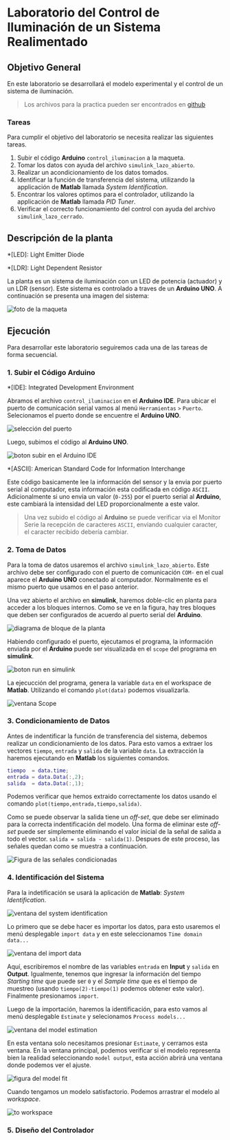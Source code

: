 # Laboratorio del Control de Iluminación de un Sistema Realimentado

## Objetivo General

En este laboratorio se desarrollará el modelo experimental y el control de un sistema de iluminación.

> Los archivos para la practica pueden ser encontrados en [github](https://github.com/davinsony/control-mecatronico/tree/master/lab_control_iluminacion/code)

### Tareas

Para cumplir el objetivo del laboratorio se necesita realizar las siguientes tareas.

1. Subir el código **Arduino** `control_iluminacion` a la maqueta.
2. Tomar los datos con ayuda del archivo `simulink_lazo_abierto`. 
3. Realizar un acondicionamiento de los datos tomados.
4. Identificar la función de transferencia del sistema, utilizando la applicación de **Matlab** llamada _System Identification_.
5. Encontrar los valores optimos para el controlador, utilizando la applicación de **Matlab** llamada _PID Tuner_.
6. Verificar el correcto funcionamiento del control con ayuda del archivo `simulink_lazo_cerrado`.

## Descripción de la planta

*[LED]: Light Emitter Diode

*[LDR]: Light Dependent Resistor

La planta es un sistema de iluminación con un LED de potencia (actuador) y un LDR (sensor). Este sistema es controlado a traves de un **Arduino UNO**. A continuación se presenta una imagen del sistema:

![foto de la maqueta](img/planta.jpeg "Maqueta de laboratio para el control de iluminación.")

## Ejecución

Para desarrollar este laboratorio seguiremos cada una de las tareas de forma secuencial.

### 1. Subir el Código **Arduino**

*[IDE]: Integrated Development Environment

Abramos el archivo `control_iluminacion` en el **Arduino IDE**. Para ubicar el puerto de comunicación serial vamos al menú `Herramientas` `>` `Puerto`. Selecionamos el puerto donde se encuentre el **Arduino UNO**.

![selección del puerto](img/verificacion_puerto.png "Verificación del puerto utilizando el Arduino IDE")

Luego, subimos el código al **Arduino UNO**.

![boton subir en el Arduino IDE](img/arduino_subir.png "Botón subir del Arduino IDE")

*[ASCII]: American Standard Code for Information Interchange

Este código basicamente lee la información del sensor y la envia por puerto serial al computador, esta información esta codificada en código `ASCII`. Adicionalmente si uno envia un valor (`0-255`) por el puerto serial al **Arduino**, este cambiará la intensidad del LED proporcionalmente a este valor.  

> Una vez subido el código al **Arduino** se puede verificar via el Monitor Serie la recepción de caracteres `ASCII`, enviando cualquier caracter, el caracter recibido debería cambiar.

### 2. Toma de Datos

Para la toma de datos usaremos el archivo `simulink_lazo_abierto`. Este archivo debe ser configurado con el puerto de comunicación `COM-` en el cual aparece el **Arduino UNO** conectado al computador. Normalmente es el mismo puerto que usamos en el paso anterior.

Una vez abierto el archivo en **simulink**, haremos doble-clic en planta para acceder a los bloques internos. Como se ve en la figura, hay tres bloques que deben ser configurados de acuerdo al puerto serial del **Arduino**.

![diagrama de bloque de la planta](img/simulink_planta.png "Zoom en el bloque planta del archivo en Simulink")

Habiendo configurado el puerto, ejecutamos el programa, la información enviada por el **Arduino** puede ser visualizada en el `scope` del programa en **simulink**.

![boton run en simulink](img/simulink_run.png "Botón run de simulink")

La ejecucción del programa, genera la variable `data` en el workspace de **Matlab**. Utilizando el comando `plot(data)` podemos visualizarla.

![ventana Scope](img/simulink_scope.png "Scope de los datos del sistemas")

### 3. Condicionamiento de Datos

Antes de indentificar la función de transferencia del sistema, debemos realizar un condicionamiento de los datos. Para esto vamos a extraer los vectores `tiempo`, `entrada` y `salida` de la variable `data`. La extracción la haremos ejecutando en **Matlab** los siguientes comandos.

```matlab
tiempo  = data.time;
entrada = data.Data(:,2);
salida  = data.Data(:,1);
```

Podemos verificar que hemos extraido correctamente los datos usando el comando `plot(tiempo,entrada,tiempo,salida)`.

Como se puede observar la salida tiene un _off-set_, que debe ser eliminado para la correcta indentificación del modelo. Una forma de eliminar este _off-set_ puede ser simplemente eliminando el valor inicial de la señal de salida a todo el vector. `salida = salida - salida(1)`. Despues de este proceso, las señales quedan como se muestra a continuación. 

![Figura de las señales condicionadas](img/matlab_plot_condicionado.png "Plot de las señales condicionadas")

### 4. Identificación del Sistema

Para la indetificación se usará la aplicación de **Matlab**: _System Identification_.

![ventana del system identification](img/sys_id_window.png "Ventana de la aplicación system identification")

Lo primero que se debe hacer es importar los datos, para esto usaremos el menú desplegable `import data` y en este seleccionamos `Time domain data...` 

![ventana del import data](img/sys_id_import_data.png "Ventana de importación de los datos para la aplicación system identification")

Aquí, escribiremos el nombre de las variables `entrada` en **Input** y `salida` en **Output**. Igualmente, tenemos que ingresar la información del tiempo _Starting time_ que puede ser `0` y el _Sample time_ que es el tiempo de muestreo (usando `tiempo(2)-tiempo(1)` podemos obtener este valor). Finalmente presionamos `import`.

Luego de la importación, haremos la identificación, para esto vamos al menú desplegable `Estimate` y selecionamos `Process models...`

![ventana del model estimation](img/sys_id_model.png "Ventana para la estimación del modelo")

En esta ventana solo necesitamos presionar `Estimate`, y cerramos esta ventana. En la ventana principal, podemos verificar si el modelo representa bien la realidad seleccionando `model output`, esta acción abrirá una ventana donde podemos ver el ajuste.

![figura del model fit](img/sys_id_model_fit.png "Comparación del modelo con los datos reales")

Cuando tengamos un modelo satisfactorio. Podemos arrastrar el modelo al _workspace_.

![to workspace](img/sys_id_window_to_workspace.png "Exportación del modelo al workspace")

### 5. Diseño del Controlador

